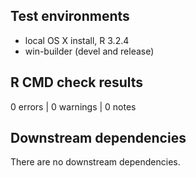 ## Test environments
* local OS X install, R 3.2.4
* win-builder (devel and release)

## R CMD check results
0 errors | 0 warnings | 0 notes


## Downstream dependencies
There are no downstream dependencies. 
